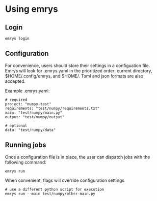 # Using emrys

## Login

    emrys login

## Configuration

For convenience, users should store their settings in a configuation file. Emrys will look for .emrys.yaml in the prioritized order: current directory, $HOME/.config/emrys, and $HOME/. Toml and json formats are also accepted.

Example .emrys.yaml:

    # required
    project: "numpy-test"
    requirements: "test/numpy/requirements.txt"
    main: "test/numpy/main.py"
    output: "test/numpy/output"

    # optional
    data: "test/numpy/data"

## Running jobs

Once a configuration file is in place, the user can dispatch jobs with the following command:

    emrys run

When convenient, flags will override configuration settings.

    # use a different python script for execution
    emrys run --main test/numpy/other-main.py
